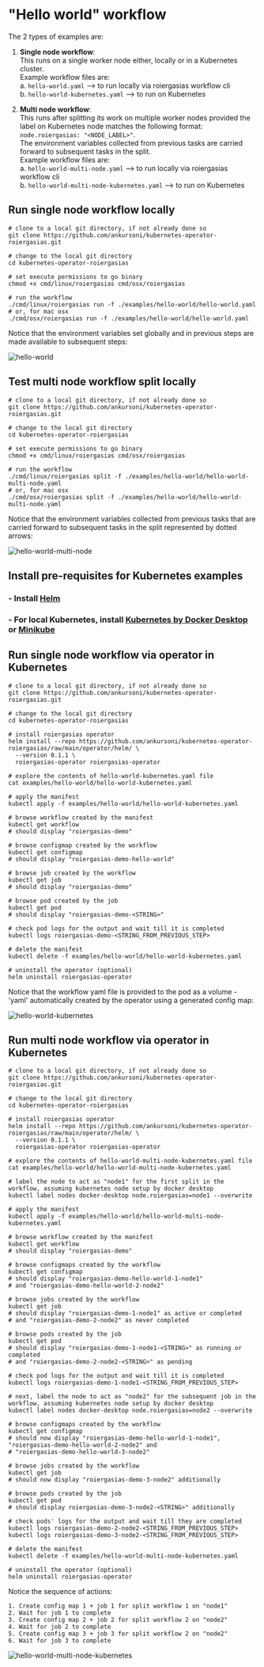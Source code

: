 # "Hello world" workflow
The 2 types of examples are:
1. **Single node workflow**:  
   This runs on a single worker node either, locally or in a Kubernetes cluster.  
   Example workflow files are:  
   a. ```hello-world.yaml``` --> to run locally via roiergasias workflow cli  
   b. ```hello-world-kubernetes.yaml``` --> to run on Kubernetes


2. **Multi node workflow**:  
   This runs after splitting its work on multiple worker nodes provided the label on Kubernetes node matches the following format:  
   ```node.roiergasias: "<NODE_LABEL>"```.  
   The environment variables collected from previous tasks are carried forward to subsequent tasks in the split.  
   Example workflow files are:  
   a. ```hello-world-multi-node.yaml``` --> to run locally via roiergasias workflow cli  
   b. ```hello-world-multi-node-kubernetes.yaml``` --> to run on Kubernetes


## Run single node workflow locally
``` SH
# clone to a local git directory, if not already done so
git clone https://github.com/ankursoni/kubernetes-operator-roiergasias.git

# change to the local git directory
cd kubernetes-operator-roiergasias

# set execute permissions to go binary
chmod +x cmd/linux/roiergasias cmd/osx/roiergasias

# run the workflow
./cmd/linux/roiergasias run -f ./examples/hello-world/hello-world.yaml
# or, for mac osx
./cmd/osx/roiergasias run -f ./examples/hello-world/hello-world.yaml
```
Notice that the environment variables set globally and in previous steps are made available to subsequent steps:  

![hello-world](../../docs/images/hello-world.png)


## Test multi node workflow split locally
``` SH
# clone to a local git directory, if not already done so
git clone https://github.com/ankursoni/kubernetes-operator-roiergasias.git

# change to the local git directory
cd kubernetes-operator-roiergasias

# set execute permissions to go binary
chmod +x cmd/linux/roiergasias cmd/osx/roiergasias

# run the workflow
./cmd/linux/roiergasias split -f ./examples/hello-world/hello-world-multi-node.yaml
# or, for mac osx
./cmd/osx/roiergasias split -f ./examples/hello-world/hello-world-multi-node.yaml
```
Notice that the environment variables collected from previous tasks that are carried forward to subsequent tasks in the split represented by dotted arrows:  

![hello-world-multi-node](../../docs/images/hello-world-multi-node.png)


## Install pre-requisites for Kubernetes examples
### - Install [Helm](https://helm.sh/docs/intro/install/)
### - For local Kubernetes, install [Kubernetes by Docker Desktop](https://docs.docker.com/desktop/kubernetes/) or [Minikube](https://minikube.sigs.k8s.io/docs/start/)


## Run single node workflow via operator in Kubernetes
``` SH
# clone to a local git directory, if not already done so
git clone https://github.com/ankursoni/kubernetes-operator-roiergasias.git

# change to the local git directory
cd kubernetes-operator-roiergasias

# install roiergasias operator
helm install --repo https://github.com/ankursoni/kubernetes-operator-roiergasias/raw/main/operator/helm/ \
  --version 0.1.1 \
  roiergasias-operator roiergasias-operator

# explore the contents of hello-world-kubernetes.yaml file
cat examples/hello-world/hello-world-kubernetes.yaml

# apply the manifest
kubectl apply -f examples/hello-world/hello-world-kubernetes.yaml

# browse workflow created by the manifest
kubectl get workflow
# should display "roiergasias-demo"

# browse configmap created by the workflow
kubectl get configmap
# should display "roiergasias-demo-hello-world"

# browse job created by the workflow
kubectl get job
# should display "roiergasias-demo"

# browse pod created by the job
kubectl get pod
# should display "roiergasias-demo-<STRING>"

# check pod logs for the output and wait till it is completed
kubectl logs roiergasias-demo-<STRING_FROM_PREVIOUS_STEP>

# delete the manifest
kubectl delete -f examples/hello-world/hello-world-kubernetes.yaml

# uninstall the operator (optional)
helm uninstall roiergasias-operator
```
Notice that the workflow yaml file is provided to the pod as a volume - 'yaml' automatically created by the operator using a generated config map:  

![hello-world-kubernetes](../../docs/images/hello-world-kubernetes.png)


## Run multi node workflow via operator in Kubernetes
``` SH
# clone to a local git directory, if not already done so
git clone https://github.com/ankursoni/kubernetes-operator-roiergasias.git

# change to the local git directory
cd kubernetes-operator-roiergasias

# install roiergasias operator
helm install --repo https://github.com/ankursoni/kubernetes-operator-roiergasias/raw/main/operator/helm/ \
  --version 0.1.1 \
  roiergasias-operator roiergasias-operator

# explore the contents of hello-world-multi-node-kubernetes.yaml file
cat examples/hello-world/hello-world-multi-node-kubernetes.yaml

# label the node to act as "node1" for the first split in the workflow, assuming kubernetes node setup by docker desktop
kubectl label nodes docker-desktop node.roiergasias=node1 --overwrite

# apply the manifest
kubectl apply -f examples/hello-world/hello-world-multi-node-kubernetes.yaml

# browse workflow created by the manifest
kubectl get workflow
# should display "roiergasias-demo"

# browse configmaps created by the workflow
kubectl get configmap
# should display "roiergasias-demo-hello-world-1-node1"
# and "roiergasias-demo-hello-world-2-node2"

# browse jobs created by the workflow
kubectl get job
# should display "roiergasias-demo-1-node1" as active or completed
# and "roiergasias-demo-2-node2" as never completed

# browse pods created by the job
kubectl get pod
# should display "roiergasias-demo-1-node1-<STRING>" as running or completed
# and "roiergasias-demo-2-node2-<STRING>" as pending

# check pod logs for the output and wait till it is completed
kubectl logs roiergasias-demo-1-node1-<STRING_FROM_PREVIOUS_STEP>

# next, label the node to act as "node2" for the subsequent job in the workflow, assuming kubernetes node setup by docker desktop
kubectl label nodes docker-desktop node.roiergasias=node2 --overwrite

# browse configmaps created by the workflow
kubectl get configmap
# should now display "roiergasias-demo-hello-world-1-node1", "roiergasias-demo-hello-world-2-node2" and
# "roiergasias-demo-hello-world-3-node2"

# browse jobs created by the workflow
kubectl get job
# should now display "roiergasias-demo-3-node2" additionally

# browse pods created by the job
kubectl get pod
# should display roiergasias-demo-3-node2-<STRING>" additionally

# check pods' logs for the output and wait till they are completed
kubectl logs roiergasias-demo-2-node2-<STRING_FROM_PREVIOUS_STEP>
kubectl logs roiergasias-demo-3-node2-<STRING_FROM_PREVIOUS_STEP>

# delete the manifest
kubectl delete -f examples/hello-world-multi-node-kubernetes.yaml

# uninstall the operator (optional)
helm uninstall roiergasias-operator
```
Notice the sequence of actions:
```text
1. Create config map 1 + job 1 for split workflow 1 on "node1"
2. Wait for job 1 to complete
3. Create config map 2 + job 2 for split workflow 2 on "node2"
4. Wait for job 2 to complete
5. Create config map 3 + job 3 for split workflow 2 on "node2"
6. Wait for job 3 to complete  
```
![hello-world-multi-node-kubernetes](../../docs/images/hello-world-multi-node-kubernetes.png)
